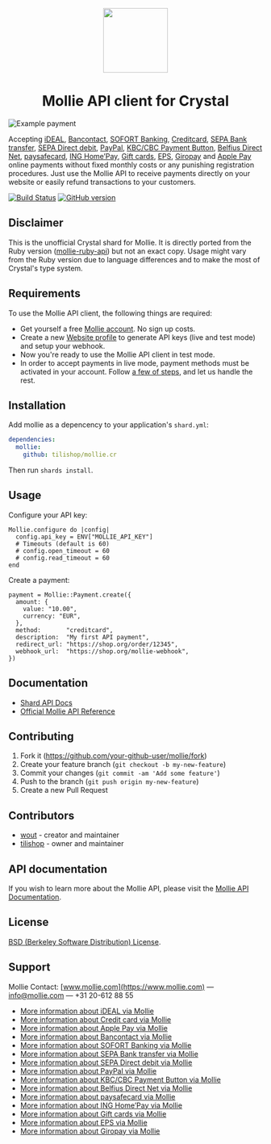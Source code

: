 <p align="center">
  <img src="https://raw.githubusercontent.com/tilishop/mollie.cr/master/img/crystal_icon.png" width="128" height="128"/>
</p>
<h1 align="center">Mollie API client for Crystal</h1>

![Example payment](https://raw.githubusercontent.com/tilishop/mollie.cr/master/img/editor.png)

Accepting [iDEAL](https://www.mollie.com/en/payments/ideal), [Bancontact](https://www.mollie.com/en/payments/bancontact), [SOFORT Banking](https://www.mollie.com/en/payments/sofort), [Creditcard](https://www.mollie.com/en/payments/credit-card), [SEPA Bank transfer](https://www.mollie.com/en/payments/bank-transfer), [SEPA Direct debit](https://www.mollie.com/en/payments/direct-debit), [PayPal](https://www.mollie.com/en/payments/paypal), [KBC/CBC Payment Button](https://www.mollie.com/en/payments/kbc-cbc), [Belfius Direct Net](https://www.mollie.com/en/payments/belfius), [paysafecard](https://www.mollie.com/en/payments/paysafecard), [ING Home’Pay](https://www.mollie.com/en/payments/ing-homepay), [Gift cards](https://www.mollie.com/en/payments/gift-cards), [EPS](https://www.mollie.com/en/payments/eps), [Giropay](https://www.mollie.com/en/payments/giropay) and [Apple Pay](https://www.mollie.com/en/payments/apple-pay) online payments without fixed monthly costs or any punishing registration procedures. Just use the Mollie API to receive payments directly on your website or easily refund transactions to your customers.

[![Build Status](https://travis-ci.org/tilishop/mollie.cr.svg?branch=master)](https://travis-ci.org/tilishop/mollie.cr)
[![GitHub version](https://badge.fury.io/gh/tilishop%2Fmollie.cr.svg)](https://badge.fury.io/gh/tilishop%2Fmollie.cr)

## Disclaimer
This is the unofficial Crystal shard for Mollie. It is directly ported from the
Ruby version ([mollie-ruby-api](https://github.com/mollie/mollie-api-ruby)) but
not an exact copy. Usage might vary from the Ruby version due to language
differences and to make the most of Crystal's type system.

## Requirements
To use the Mollie API client, the following things are required:

+ Get yourself a free [Mollie account](https://www.mollie.com/dashboard/signup). No sign up costs.
+ Create a new [Website profile](https://www.mollie.com/dashboard/settings/profiles) to generate API keys (live and test mode) and setup your webhook.
+ Now you're ready to use the Mollie API client in test mode.
+ In order to accept payments in live mode, payment methods must be activated in your account. Follow [a few of steps](https://www.mollie.nl/beheer/diensten), and let us handle the rest.

## Installation

Add mollie as a depencency to your application's `shard.yml`:

```yaml
dependencies:
  mollie:
    github: tilishop/mollie.cr
```

Then run `shards install`.

## Usage

Configure your API key:

```crystal
Mollie.configure do |config|
  config.api_key = ENV["MOLLIE_API_KEY"]
  # Timeouts (default is 60)
  # config.open_timeout = 60
  # config.read_timeout = 60
end
```

Create a payment:

```crystal
payment = Mollie::Payment.create({
  amount: {
    value: "10.00",
    currency: "EUR",
  },
  method:       "creditcard",
  description:  "My first API payment",
  redirect_url: "https://shop.org/order/12345",
  webhook_url:  "https://shop.org/mollie-webhook",    
})
```

## Documentation

- [Shard API Docs](https://tilishop.github.io/mollie.cr/)
- [Official Mollie API Reference](https://docs.mollie.com/reference/v2/payments-api/create-payment)

## Contributing

1. Fork it (<https://github.com/your-github-user/mollie/fork>)
2. Create your feature branch (`git checkout -b my-new-feature`)
3. Commit your changes (`git commit -am 'Add some feature'`)
4. Push to the branch (`git push origin my-new-feature`)
5. Create a new Pull Request

## Contributors

- [wout](https://github.com/wout) - creator and maintainer
- [tilishop](https://github.com/tilishop) - owner and maintainer

## API documentation ##

If you wish to learn more about the Mollie API, please visit the [Mollie API Documentation](https://docs.mollie.com).

## License
[BSD (Berkeley Software Distribution) License](https://opensource.org/licenses/bsd-license.php).

## Support
Mollie Contact: [www.mollie.com](https://www.mollie.com) — info@mollie.com — +31 20-612 88 55

+ [More information about iDEAL via Mollie](https://www.mollie.com/en/payments/ideal/)
+ [More information about Credit card via Mollie](https://www.mollie.com/en/payments/credit-card/)
+ [More information about Apple Pay via Mollie](https://www.mollie.com/en/payments/apple-pay/)
+ [More information about Bancontact via Mollie](https://www.mollie.com/en/payments/bancontact/)
+ [More information about SOFORT Banking via Mollie](https://www.mollie.com/en/payments/sofort/)
+ [More information about SEPA Bank transfer via Mollie](https://www.mollie.com/en/payments/bank-transfer/)
+ [More information about SEPA Direct debit via Mollie](https://www.mollie.com/en/payments/direct-debit/)
+ [More information about PayPal via Mollie](https://www.mollie.com/en/payments/paypal/)
+ [More information about KBC/CBC Payment Button via Mollie](https://www.mollie.com/en/payments/kbc-cbc/)
+ [More information about Belfius Direct Net via Mollie](https://www.mollie.com/en/payments/belfius)
+ [More information about paysafecard via Mollie](https://www.mollie.com/en/payments/paysafecard/)
+ [More information about ING Home’Pay via Mollie](https://www.mollie.com/en/payments/ing-homepay/)
+ [More information about Gift cards via Mollie](https://www.mollie.com/en/payments/gift-cards)
+ [More information about EPS via Mollie](https://www.mollie.com/en/payments/eps)
+ [More information about Giropay via Mollie](https://www.mollie.com/en/payments/giropay)